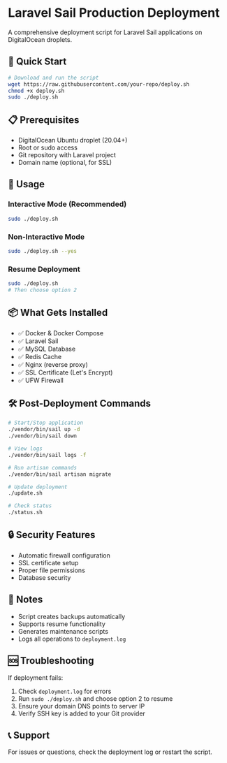 # Laravel Sail Production Deployment

A comprehensive deployment script for Laravel Sail applications on DigitalOcean droplets.

## 🚀 Quick Start

```bash
# Download and run the script
wget https://raw.githubusercontent.com/your-repo/deploy.sh
chmod +x deploy.sh
sudo ./deploy.sh
```

## 📋 Prerequisites

- DigitalOcean Ubuntu droplet (20.04+)
- Root or sudo access
- Git repository with Laravel project
- Domain name (optional, for SSL)

## 🔧 Usage

### Interactive Mode (Recommended)
```bash
sudo ./deploy.sh
```

### Non-Interactive Mode
```bash
sudo ./deploy.sh --yes
```

### Resume Deployment
```bash
sudo ./deploy.sh
# Then choose option 2
```

## 📦 What Gets Installed

- ✅ Docker & Docker Compose
- ✅ Laravel Sail
- ✅ MySQL Database
- ✅ Redis Cache
- ✅ Nginx (reverse proxy)
- ✅ SSL Certificate (Let's Encrypt)
- ✅ UFW Firewall

## 🛠️ Post-Deployment Commands

```bash
# Start/Stop application
./vendor/bin/sail up -d
./vendor/bin/sail down

# View logs
./vendor/bin/sail logs -f

# Run artisan commands
./vendor/bin/sail artisan migrate

# Update deployment
./update.sh

# Check status
./status.sh
```

## 🔒 Security Features

- Automatic firewall configuration
- SSL certificate setup
- Proper file permissions
- Database security

## 📝 Notes

- Script creates backups automatically
- Supports resume functionality
- Generates maintenance scripts
- Logs all operations to `deployment.log`

## 🆘 Troubleshooting

If deployment fails:
1. Check `deployment.log` for errors
2. Run `sudo ./deploy.sh` and choose option 2 to resume
3. Ensure your domain DNS points to server IP
4. Verify SSH key is added to your Git provider

## 📞 Support

For issues or questions, check the deployment log or restart the script.
